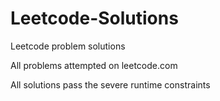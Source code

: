 # Leetcode-Solutions
Leetcode problem solutions

All problems attempted on leetcode.com

All solutions pass the severe runtime constraints
